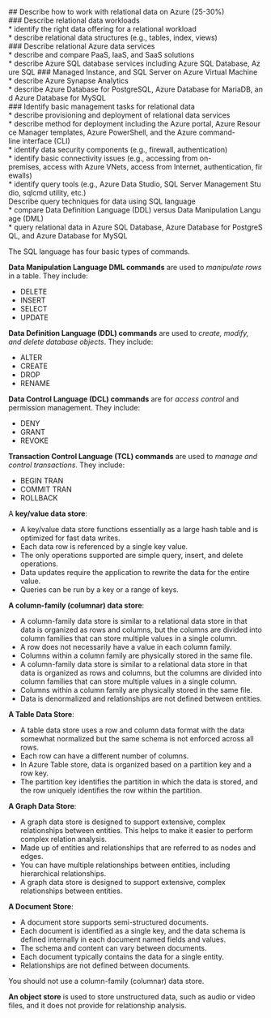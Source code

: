 ## Describe how to work with relational data on Azure (25-30%)
### Describe relational data workloads
* identify the right data offering for a relational workload
* describe relational data structures (e.g., tables, index, views)
### Describe relational Azure data services
* describe and compare PaaS, IaaS, and SaaS solutions
* describe Azure SQL database services including Azure SQL Database, Azure SQL
### Managed Instance, and SQL Server on Azure Virtual Machine
* describe Azure Synapse Analytics
* describe Azure Database for PostgreSQL, Azure Database for MariaDB, and Azure Database for MySQL
### Identify basic management tasks for relational data
* describe provisioning and deployment of relational data services
* describe method for deployment including the Azure portal, Azure Resource Manager templates, Azure PowerShell, and the Azure command-line interface (CLI)
* identify data security components (e.g., firewall, authentication)
* identify basic connectivity issues (e.g., accessing from on-premises, access with Azure VNets, access from Internet, authentication, firewalls)
* identify query tools (e.g., Azure Data Studio, SQL Server Management Studio, sqlcmd
utility, etc.)
Describe query techniques for data using SQL language
* compare Data Definition Language (DDL) versus Data Manipulation Language (DML)
* query relational data in Azure SQL Database, Azure Database for PostgreSQL, and Azure Database for MySQL



The SQL language has four basic types of commands.

**Data Manipulation Language DML commands** are used to *manipulate rows* in a table. They include:
* DELETE
* INSERT
* SELECT
* UPDATE

**Data Definition Language (DDL) commands** are used to *create, modify, and delete database objects*. They include:
* ALTER
* CREATE
* DROP
* RENAME

**Data Control Language (DCL) commands** are for *access control* and permission management. They include:
* DENY
* GRANT
* REVOKE

**Transaction Control Language (TCL) commands** are used to *manage and control transactions*. They include:
* BEGIN TRAN
* COMMIT TRAN
* ROLLBACK

A **key/value data store**:
* A key/value data store functions essentially as a large hash table and is optimized for fast data writes.
* Each data row is referenced by a single key value.
* The only operations supported are simple query, insert, and delete operations.
* Data updates require the application to rewrite the data for the entire value.
* Queries can be run by a key or a range of keys.

**A column-family (columnar) data store**: 
* A column-family data store is similar to a relational data store in that data is organized as rows and columns, but the columns are divided into column families that can store multiple values in a single column.
* A row does not necessarily have a value in each column family. 
* Columns within a column family are physically stored in the same file.
* A column-family data store is similar to a relational data store in that data is organized as rows and columns, but the columns are divided into column families that can store multiple values in a single column. 
* Columns within a column family are physically stored in the same file.
* Data is denormalized and relationships are not defined between entities.

**A Table Data Store**: 
* A table data store uses a row and column data format with the data somewhat normalized but the same schema is not enforced across all rows.
* Each row can have a different number of columns.
* In Azure Table store, data is organized based on a partition key and a row key.
* The partition key identifies the partition in which the data is stored, and the row uniquely identifies the row within the partition.

**A Graph Data Store**: 
* A graph data store is designed to support extensive, complex relationships between entities. This helps to make it easier to perform complex relation analysis.
* Made up of entities and relationships that are referred to as nodes and edges.
* You can have multiple relationships between entities, including hierarchical relationships.
* A graph data store is designed to support extensive, complex relationships between entities.

**A Document Store**: 
* A document store supports semi-structured documents.
* Each document is identified as a single key, and the data schema is defined internally in each document named fields and values.
* The schema and content can vary between documents.
* Each document typically contains the data for a single entity.
* Relationships are not defined between documents.

You should not use a column-family (columnar) data store. 

**An object store** is used to store unstructured data, such as audio or video files, and it does not provide for relationship analysis.